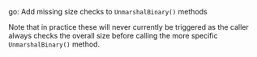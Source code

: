 go: Add missing size checks to `UnmarshalBinary()` methods

Note that in practice these will never currently be triggered as the
caller always checks the overall size before calling the more specific
`UnmarshalBinary()` method.
